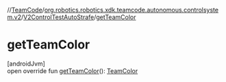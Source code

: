 //[TeamCode](../../../index.md)/[org.robotics.robotics.xdk.teamcode.autonomous.controlsystem.v2](../index.md)/[V2ControlTestAutoStrafe](index.md)/[getTeamColor](get-team-color.md)

# getTeamColor

[androidJvm]\
open override fun [getTeamColor](get-team-color.md)(): [TeamColor](../../org.robotics.robotics.xdk.teamcode.autonomous.detection/-team-color/index.md)

